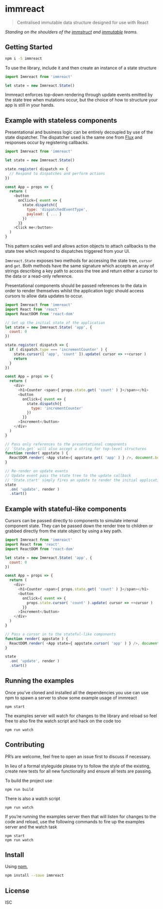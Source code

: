 # immreact

> Centralised immutable data structure designed for use with React

_Standing on the shoulders of the [immstruct](https://github.com/omniscientjs/immstruct) and  [immutable](https://github.com/facebook/immutable-js/) teams._


## Getting Started

```sh
npm i -S immreact
```

To use the library, include it and then create an instance of a state structure

```js
import Immreact from 'immreact'

let state = new Immreact.State()
```

Immreact enforces top-down rendering through update events emitted by the state tree when mutations occur, but the choice of how to structure your app is still in your hands.


## Example with stateless components

Presentational and business logic can be entirely decoupled by use of the state dispatcher. The dispatcher used is the same one from [Flux](https://github.com/facebook/flux) and responses occur by registering callbacks.

```js
import Immreact from 'immreact'

let state = new Immreact.State()

state.register( dispatch => {
  // Respond to dispatches and perform actions
})

const App = props => {
  return (
    <button
      onClick={ event => {
        state.dispatch({
          type: 'dispatchedEventType',
          payload: { ... }
        })
      }}
    >Click me</button>
  )
}
```

This pattern scales well and allows action objects to attach callbacks to the state tree which respond to dispatches triggered from your UI.

`Immreact.State` exposes two methods for accessing the state tree, `cursor` and `get`. Both methods have the same signature which accepts an array of strings describing a key path to access the tree and return either a cursor to the data or a read-only reference.

Presentational components should be passed references to the data in order to render themselves whilst the application logic should access cursors to allow data updates to occur.

```js
import Immreact from 'immreact'
import React from 'react'
import ReactDOM from 'react-dom'

// Set up the initial state of the application
let state = new Immreact.State( 'app', {
  count: 0
})

state.register( dispatch => {
  if ( dispatch.type === 'incrementCounter' ) {
    state.cursor([ 'app', 'count' ]).update( cursor => ++cursor )
    return
  }
})

const App = props => {
  return (
    <div>
      <h1>Counter <span>{ props.state.get( 'count' ) }</span></h1>
      <button
        onClick={ event => {
          state.dispatch({
            type: 'incrementCounter'
          })
        }}
      >Increment</button>
    </div>
  )
}

// Pass only references to the presentational components
// `State.get` will also accept a string for top-level structures
function render( appstate ) {
  ReactDOM.render( <App state={ appstate.get( 'app' ) } />, document.body )
}

// Re-render on update events
// Update event pass the state tree to the update callback
// 'State.start' simply fires an update to render the initial application state
state
  .on( 'update', render )
  .start()
```

## Example with stateful-like components

Cursors can be passed directly to components to simulate internal component state. They can be passed down the render tree to children or grabbed directly from the state object by using a key path.

```js
import Immreact from 'immreact'
import React from 'react'
import ReactDOM from 'react-dom'

let state = new Immreact.State( 'app', {
  count: 0
})

const App = props => {
  return (
    <div>
      <h1>Counter <span>{ props.state.get( 'count' ) }</span></h1>
      <button
        onClick={ event => {
          props.state.cursor( 'count' ).update( cursor => ++cursor )
        }}
      >Increment</button>
    </div>
  )
}

// Pass a cursor in to the stateful-like components
function render( appstate ) {
  ReactDOM.render( <App state={ appstate.cursor( 'app' ) } />, document.body )
}

state
  .on( 'update', render )
  .start()
```


## Running the examples

Once you’ve cloned and installed all the dependencies you use can use npm to spawn a server to show some example usage of immreact

```
npm start
```

The examples server will watch for changes to the library and reload so feel free to also fire the watch script and hack on the code too

```
npm run watch
```


## Contributing

PR’s are welcome, feel free to open an issue first to discuss if necessary.

In lieu of a formal styleguide please try to follow the style of the existing, create new tests for all new functionality and ensure all tests are passing.

To build the project use

```
npm run build
```

There is also a watch script

```
npm run watch
```

If you’re running the examples server then that will listen for changes to the code and reload, use the following commands to fire up the examples server and the watch task

```
npm start
npm run watch
```


## Install

Using [npm](https://www.npmjs.com/),

```sh
npm install --save immreact
```

## License

ISC
